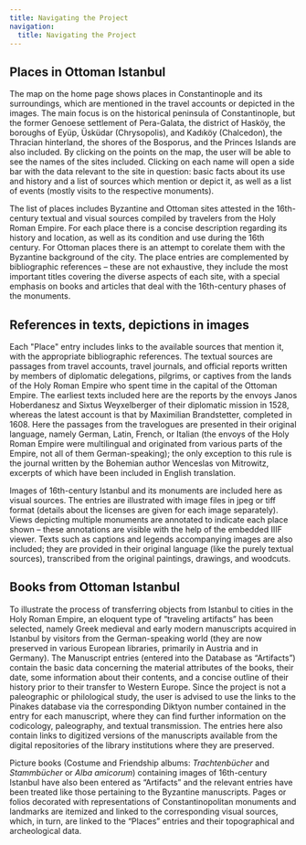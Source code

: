 ```yaml
---
title: Navigating the Project
navigation:
  title: Navigating the Project
---
```

## Places in Ottoman Istanbul

The map on the home page shows places in Constantinople and its surroundings, which are mentioned in the travel accounts or depicted in the images. The main focus is on the historical peninsula of Constantinople, but the former Genoese settlement of Pera-Galata, the district of Hasköy, the boroughs of Eyüp, Üsküdar (Chrysopolis), and Kadıköy (Chalcedon), the Thracian hinterland, the shores of the Bosporus, and the Princes Islands are also included. By clicking on the points on the map, the user will be able to see the names of the sites included. Clicking on each name will open a side bar with the data relevant to the site in question: basic facts about its use and history and a list of sources which mention or depict it, as well as a list of events (mostly visits to the respective monuments). 

The list of places includes Byzantine and Ottoman sites attested in the 16th-century textual and visual sources compiled by travelers from the Holy Roman Empire. For each place there is a concise description regarding its history and location, as well as its condition and use during the 16th century. For Ottoman places there is an attempt to corelate them with the Byzantine background of the city. The place entries are complemented by bibliographic references – these are not exhaustive, they include the most important titles covering the diverse aspects of each site, with a special emphasis on books and articles that deal with the 16th-century phases of the monuments.

## References in texts, depictions in images

Each "Place" entry includes links to the available sources that mention it, with the appropriate bibliographic references. The textual sources are passages from travel accounts, travel journals, and official reports written by members of diplomatic delegations, pilgrims, or captives from the lands of the Holy Roman Empire who spent time in the capital of the Ottoman Empire. The earliest texts included here are the reports by the envoys Janos Hoberdanesz and Sixtus Weyxelberger of their diplomatic mission in 1528, whereas the latest account is that by Maximilian Brandstetter, completed in 1608. Here the passages from the travelogues are presented in their original language, namely German, Latin, French, or Italian (the envoys of the Holy Roman Empire were multilingual and originated from various parts of the Empire, not all of them German-speaking); the only exception to this rule is the journal written by the Bohemian author Wenceslas von Mitrowitz, excerpts of which have been included in English translation. 

Images of 16th-century Istanbul and its monuments are included here as visual sources. The entries are illustrated with image files in jpeg or tiff format (details about the licenses are given for each image separately). Views depicting multiple monuments are annotated to indicate each place shown – these annotations are visible with the help of the embedded IIIF viewer. Texts such as captions and legends accompanying images are also included; they are provided in their original language (like the purely textual sources), transcribed from the original paintings, drawings, and woodcuts. 

## Books from Ottoman Istanbul

To illustrate the process of transferring objects from Istanbul to cities in the Holy Roman Empire, an eloquent type of “traveling artifacts” has been selected, namely Greek medieval and early modern manuscripts acquired in Istanbul by visitors from the German-speaking world (they are now preserved in various European libraries, primarily in Austria and in Germany). The Manuscript entries (entered into the Database as “Artifacts”) contain the basic data concerning the material attributes of the books, their date, some information about their contents, and a concise outline of their history prior to their transfer to Western Europe. Since the project is not a paleographic or philological study, the user is advised to use the links to the Pinakes database via the corresponding Diktyon number contained in the entry for each manuscript, where they can find further information on the codicology, paleography, and textual transmission. The entries here also contain links to digitized versions of the manuscripts available from the digital repositories of the library institutions where they are preserved.

Picture books (Costume and Friendship albums: *Trachtenbücher* and *Stammbücher* or *Alba amicorum*) containing images of 16th-century Istanbul have also been entered as “Artifacts” and the relevant entries have been treated like those pertaining to the Byzantine manuscripts. Pages or folios decorated with representations of Constantinopolitan monuments and landmarks are itemized and linked to the corresponding visual sources, which, in turn, are linked to the “Places” entries and their topographical and archeological data.
